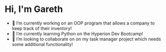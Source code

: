# Hi, I'm Gareth
- 🔭 I’m currently working on an OOP program that allows a company to keep track of their inventory!
- 🌱 I’m currently learning Python on the Hyperion Dev Bootcamp!
- 👯 I’m looking to collaborate on on my task manager project which needs some additional functionality!

